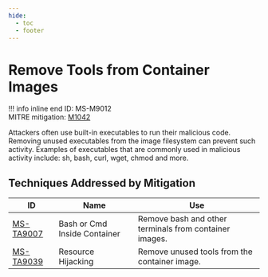 ```yaml
---
hide:
  - toc
  - footer
---
```


# Remove Tools from Container Images

!!! info inline end
    ID: MS-M9012<br>
    MITRE mitigation: [M1042](https://attack.mitre.org/mitigations/M1042/)


Attackers often use built-in executables to run their malicious code. Removing unused executables from the image filesystem can prevent such activity. Examples of executables that are commonly used in malicious activity include: sh, bash, curl, wget, chmod and more.


## Techniques Addressed by Mitigation

|ID|Name|Use|
|--|----------|-----------|
|[MS-TA9007](../techniques/bash%20or%20cmd%20inside%20container.md)|Bash or Cmd Inside Container|Remove bash and other terminals from container images.|
|[MS-TA9039](../techniques/Resource%20hijacking.md)|Resource Hijacking|Remove unused tools from the container image.|